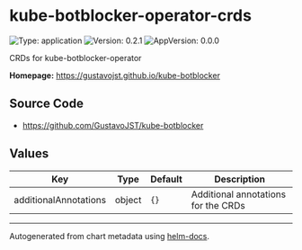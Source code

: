 # kube-botblocker-operator-crds

![Type: application](https://img.shields.io/badge/Type-application-informational?style=flat-square) ![Version: 0.2.1](https://img.shields.io/badge/Version-0.2.1-informational?style=flat-square) ![AppVersion: 0.0.0](https://img.shields.io/badge/AppVersion-0.0.0-informational?style=flat-square)

CRDs for kube-botblocker-operator

**Homepage:** <https://gustavojst.github.io/kube-botblocker>

## Source Code

* <https://github.com/GustavoJST/kube-botblocker>

## Values

| Key | Type | Default | Description |
|-----|------|---------|-------------|
| additionalAnnotations | object | `{}` | Additional annotations for the CRDs |

----------------------------------------------

Autogenerated from chart metadata using [helm-docs](https://github.com/norwoodj/helm-docs/).